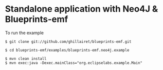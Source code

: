 # Standalone application with Neo4J & Blueprints-emf

To run the example
    
    $ git clone git://github.com/ghillairet/blueprints-emf.git
    
    $ cd blueprints-emf/examples/blueprints-emf.neo4j.example
    
    $ mvn clean install
    $ mvn exec:java -Dexec.mainClass="org.eclipselabs.example.Main"
   	